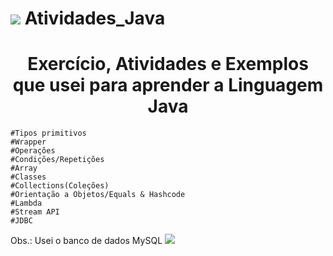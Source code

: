 # <img src="https://img.shields.io/badge/Java-ED8B00?style=for-the-badge&logo=java&logoColor=white" /> Atividades_Java 

   <h1 align="center">Exercício, Atividades e Exemplos que usei para aprender a Linguagem Java</h1>
    
    #Tipos primitivos
    #Wrapper
    #Operações
    #Condições/Repetições
    #Array
    #Classes
    #Collections(Coleções)
    #Orientação a Objetos/Equals & Hashcode
    #Lambda
    #Stream API
    #JDBC 
  
  Obs.: Usei o banco de dados MySQL <img src="https://img.shields.io/badge/MySQL-00000F?style=for-the-badge&logo=mysql&logoColor=white"/>
    
    
